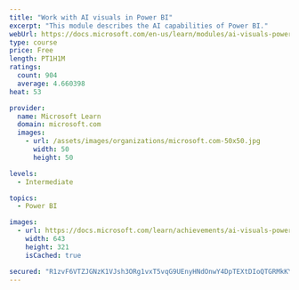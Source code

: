 ```yaml
---
title: "Work with AI visuals in Power BI"
excerpt: "This module describes the AI capabilities of Power BI."
webUrl: https://docs.microsoft.com/en-us/learn/modules/ai-visuals-power-bi/
type: course
price: Free
length: PT1H1M
ratings:
  count: 904
  average: 4.660398
heat: 53

provider:
  name: Microsoft Learn
  domain: microsoft.com
  images:
    - url: /assets/images/organizations/microsoft.com-50x50.jpg
      width: 50
      height: 50

levels:
  - Intermediate

topics:
  - Power BI

images:
  - url: https://docs.microsoft.com/learn/achievements/ai-visuals-power-bi-social.png
    width: 643
    height: 321
    isCached: true

secured: "R1zvF6VTZJGNzK1VJsh3ORg1vxT5vqG9UEnyHNdOnwY4DpTEXtDIoQTGRMkKY7Dpwc8DZxpQ5WRzuUwY+IGz1Un/V3ceVbZrz72/7eXvD+ZplGI2W+GtRVLU12ZKjPPwvwOyIbme1Stu8MemkJlXy5uKEgzehuCRfr+6W3Tarf9Bfio4kARVhhj5hXp9vFlvvOKfac/4ym99isz9yuUNBnR85CprAhfUFMxcxRO0LkjFmXrGuHI9QLQzjHYRP+8TBEha5KX1Obq+iVG5vF2J8znvO0Bq9JlPsMmKzSVv09kROWgbQu7Dcxn9ANf6qR5ySW75bccd6VRB+IOkpNE0RiGngurjeShfCoeh5/hZiDaPG/XItOFeMrl3UD/3gmOLgP/dQwrRHzQEIouZ4XAKGDV4Dszn66jt+WUQ7yKbGjs=;C5+beLc/6Ubv2fQgQx5qvw=="
---
```


